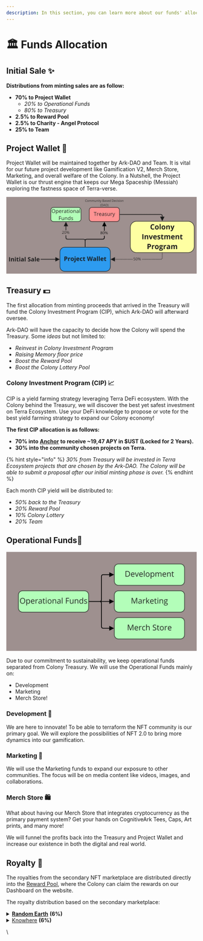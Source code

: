 ```yaml
---
description: In this section, you can learn more about our funds' allocation.
---
```


# 🏛 Funds Allocation

## Initial Sale ✨

**Distributions from minting sales are as follow:**

* **70% to Project Wallet**
  * _20% to Operational Funds_
  * _80% to Treasury_
* **2.5% to Reward Pool**
* **2.5% to Charity - Angel Protocol**
* **25% to Team**

## Project Wallet 🚀

Project Wallet will be maintained together by Ark-DAO and Team. It is vital for our future project development like Gamification V2, Merch Store, Marketing, and overall welfare of the Colony. In a Nutshell, the Project Wallet is our thrust engine that keeps our Mega Spaceship (Messiah) exploring the fastness space of Terra-verse.

![70% of the minting proceeds will fund Project Wallet](<../.gitbook/assets/Finance - Project Wallet (1).jpg>)

## Treasury 💵

The first allocation from minting proceeds that arrived in the Treasury will fund the Colony Investment Program (CIP), which Ark-DAO will afterward oversee.

Ark-DAO will have the capacity to decide how the Colony will spend the Treasury. Some _ideas_ but not limited to:

* _Reinvest in Colony Investment Program_
* _Raising Memory floor price_
* _Boost the Reward Pool_
* _Boost the Colony Lottery Pool_

### Colony Investment Program (CIP) 📈

CIP is a yield farming strategy leveraging Terra DeFi ecosystem. With the Colony behind the Treasury, we will discover the best yet safest investment on Terra Ecosystem. Use your DeFi knowledge to propose or vote for the best yield farming strategy to expand our Colony economy!

**The first CIP allocation is as follows:**

* **70% into** [**Anchor**](https://app.anchorprotocol.com/earn) **to receive \~19,47 APY in $UST (Locked for 2 Years).**
* **30% into the community chosen projects on Terra.**

{% hint style="info" %}
_30% from Treasury will be invested in Terra Ecosystem projects that are chosen by the Ark-DAO. The Colony will be able to submit a proposal after our initial minting phase is over._
{% endhint %}

Each month CIP yield will be distributed to:

* _50% back to the Treasury_
* _20% Reward Pool_
* _10% Colony Lottery_
* _20% Team_

## Operational Funds💼

![](<../.gitbook/assets/Finance - Operational Funds.jpg>)

Due to our commitment to sustainability, we keep operational funds separated from Colony Treasury. We will use the Operational Funds mainly on:&#x20;

* Development
* Marketing
* Merch Store!

### Development 🧰

We are here to innovate! To be able to terraform the NFT community is our primary goal. We will explore the possibilities of NFT 2.0 to bring more dynamics into our gamification.

### Marketing 📡

We will use the Marketing funds to expand our exposure to other communities. The focus will be on media content like videos, images, and collaborations.

### Merch Store 🛍️

What about having our Merch Store that integrates cryptocurrency as the primary payment system? Get your hands on CognitiveArk Tees, Caps, Art prints, and many more!&#x20;

We will funnel the profits back into the Treasury and Project Wallet and increase our existence in both the digital and real world.

## Royalty 🧾

The royalties from the secondary NFT marketplace are distributed directly into the [Reward Pool](../lets-terraform-the-nft-culture/reward-system.md#3.-staking-reward), where the Colony can claim the rewards on our Dashboard on the website.

The royalty distribution based on the secondary marketplace:

<details>

<summary><strong></strong><a href="https://randomearth.io/home"><strong>Random Earth</strong></a> <strong>(6%)</strong></summary>

* 2,4% to Project Wallet
* 1,5% to Reward Pool
* 0,9% to Angel Protocol
* 0,6% to Colony Lottery
* 0,6% to Team

</details>

<details>

<summary><a href="https://knowhere.art">Knowhere</a> <strong>(6%)</strong></summary>

* 2,4% to Project Wallet
* 1,5% to Reward Pool
* 0,9% to Angel Protocol
* 0,6% to Colony Lottery
* 0,6% to Team

</details>

\


